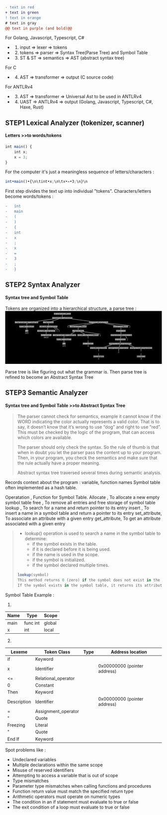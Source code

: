 ```diff
- text in red
+ text in green
! text in orange
# text in gray
@@ text in purple (and bold)@@
```

For Golang, Javascript, Typescript, C#
 -   1. input   => lexer       => tokens
 -   2. tokens  => parser      => Syntax Tree(Parse Tree) and Symbol Table
 -   3. ST & ST => semantics   => AST (abstract syntax tree)
 
For C
 -   4. AST    => transformer => output (C source code)
 
For ANTLRv4 
 -   3. AST    => transformer => Universal Ast to be used in ANTLRv4
 -   4. UAST   => ANTLRv4     => output (Golang, Javascript, Typescript, C#, Haxe, Rust)


## STEP1 Lexical Analyzer (tokenizer, scanner)
#### Letters >>to words/tokens

```javascript
int main() {
    int x;
    x = 3;
}
```

For the computer it's just a meaningless sequence of letters/characters :
```javascript
int•main()•{\n\tint•x;\n\tx•=•3;\n}\n
```

First step divides the text up into individual "tokens".
Characters/letters become words/tokens :

```diff
-   int
-   main
-   (
-   )
-   {
-   int
-   x
-   ;
-   x
-   =
-   3
-   ;
-   }
```


## STEP2 Syntax Analyzer
#### Syntax tree and Symbol Table

Tokens are organized into a hierarchical structure, a parse tree :
![parsetree](parsetree.png)


Parse tree is like figuring out what the grammar is.
Then parse tree is refined to become an Abstract Syntax Tree



## STEP3 Semantic Analyzer
#### Syntax tree and Symbol Table >>to Abstract Syntax Tree

> The parser cannot check for semantics, example it cannot know if the WORD indicating the color actually represents a valid color.
> That is to say, it doesn’t know that it’s wrong to use “dog” and right to use “red”.
> This must be checked by the logic of the program, that can access which colors are available.
> 
> The parser should only check the syntax. So the rule of thumb is that when in doubt you let the parser pass the content up to your program.
> Then, in your program, you check the semantics and make sure that the rule actually have a proper meaning.
> 
> Abstract syntax tree traversed several times during semantic analysis.

Records context about the program : variable, function names
Symbol table often implemented as a hash table.

Operatation  , Function for Symbol Table.
Allocate     , To allocate a new empty symbol table
free         , To remove all entries and free storage of symbol table
lookup       , To search for a name and return pointer to its entry
insert       , To insert a name in a symbol table and return a pointer to its entry
set_attribute, To associate an attribute with a given entry
get_attribute, To get       an attribute associated with a given entry


> * lookup() operation is used to search a name in the symbol table to determine:
>    - if the symbol exists in the table.
>    - if it is declared before it is being used.
>    - if the name is used in the scope.
>    - if the symbol is initialized.
>    - if the symbol declared multiple times.
>
> ```javascript
> lookup(symbol)
> This method returns 0 (zero) if the symbol does not exist in the symbol table.
> If the symbol exists in the symbol table, it returns its attributes stored in the table.
> ```


Symbol Table Example :

1)
 Name | Type     | Scope
------|----------|------
main  | func int | global
x     | int      | local

2)
 Lexeme     | Token Class         | Type | Address location
------------|---------------------|------|-----------------
if          | Keyword             |      |
x           | Identifier          |      | 0x00000000 (pointer address)
<=          | Relational_operator |      |
0           | Constant            |      |
Then        | Keyword             |      |
Description | Identifier          |      | 0x00000000 (pointer address)
=           | Assignment_operator |      |
"           | Quote               |      |
Freezing    | Literal             |      |
"           | Quote               |      |
End If      | Keyword             |      |


Spot problems like :
- Undeclared variables
- Multiple declarations within the same scope
- Misuse of reserved identifiers
- Attempting to access a variable that is out of scope
- Type mismatches
- Parameter type mismatches when calling functions and procedures
- Function return value must match the specified return type
- Arithmetic operators must operate on numeric types
- The condition in an if statement must evaluate to true or false
- The exit condition of a loop must evaluate to true or false

